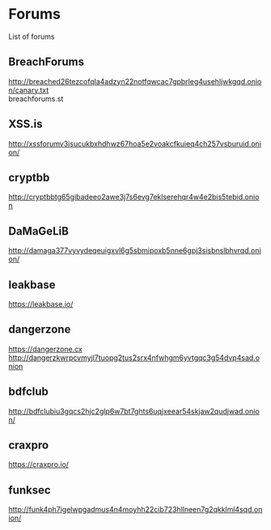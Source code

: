 # Forums
List of forums

## BreachForums
http://breached26tezcofqla4adzyn22notfqwcac7gpbrleg4usehljwkgqd.onion/canary.txt \
breachforums.st

## XSS.is
http://xssforumv3isucukbxhdhwz67hoa5e2voakcfkuieq4ch257vsburuid.onion/

## cryptbb
http://cryptbbtg65gibadeeo2awe3j7s6evg7eklserehqr4w4e2bis5tebid.onion

## DaMaGeLiB
http://damaga377vyvydeqeuigxvl6g5sbmipoxb5nne6gpj3sisbnslbhvrqd.onion/

## leakbase
https://leakbase.io/

## dangerzone 
https://dangerzone.cx \
http://dangerzkwrpcvmyjl7tuopg2tus2srx4nfwhgm6yvtgqc3g54dvp4sad.onion

## bdfclub
http://bdfclubiu3gqcs2hjc2glp6w7bt7ghts6uqjxeear54skjaw2qudjwad.onion/

## craxpro
https://craxpro.io/

## funksec
http://funk4ph7igelwpgadmus4n4moyhh22cib723hllneen7g2qkklml4sqd.onion/


